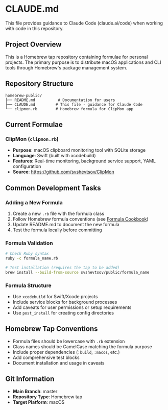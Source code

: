 # CLAUDE.md

This file provides guidance to Claude Code (claude.ai/code) when working with code in this repository.

## Project Overview

This is a Homebrew tap repository containing formulae for personal projects. The primary purpose is to distribute macOS applications and CLI tools through Homebrew's package management system.

## Repository Structure

```
homebrew-public/
├── README.md          # Documentation for users
├── CLAUDE.md         # This file - guidance for Claude Code
└── clipmon.rb        # Homebrew formula for ClipMon app
```

## Current Formulae

### ClipMon (`clipmon.rb`)
- **Purpose**: macOS clipboard monitoring tool with SQLite storage
- **Language**: Swift (built with xcodebuild)
- **Features**: Real-time monitoring, background service support, YAML configuration
- **Source**: https://github.com/svshevtsov/ClipMon

## Common Development Tasks

### Adding a New Formula
1. Create a new `.rb` file with the formula class
2. Follow Homebrew formula conventions (see [Formula Cookbook](https://docs.brew.sh/Formula-Cookbook))
3. Update README.md to document the new formula
4. Test the formula locally before committing

### Formula Validation
```bash
# Check Ruby syntax
ruby -c formula_name.rb

# Test installation (requires the tap to be added)
brew install --build-from-source svshevtsov/public/formula_name
```

### Formula Structure
- Use `xcodebuild` for Swift/Xcode projects
- Include service blocks for background processes
- Add caveats for user permissions or setup requirements
- Use `post_install` for creating config directories

## Homebrew Tap Conventions

- Formula files should be lowercase with `.rb` extension
- Class names should be CamelCase matching the formula purpose
- Include proper dependencies (`:build`, `:macos`, etc.)
- Add comprehensive test blocks
- Document installation and usage in caveats

## Git Information

- **Main Branch**: master
- **Repository Type**: Homebrew tap
- **Target Platform**: macOS